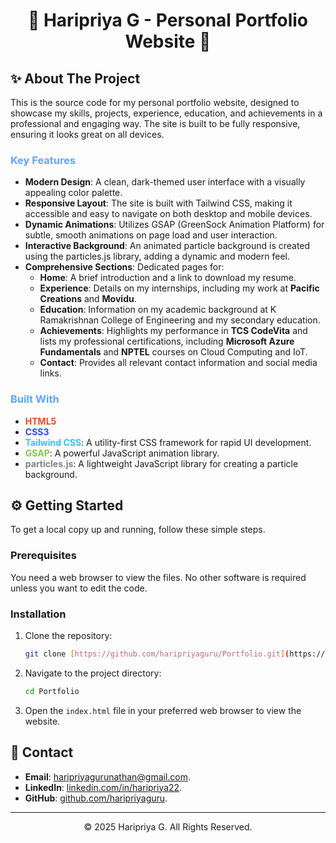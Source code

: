# <p align="center">🎨 Haripriya G - Personal Portfolio Website 🚀</p>

## ✨ About The Project

This is the source code for my personal portfolio website, designed to showcase my skills, projects, experience, education, and achievements in a professional and engaging way. The site is built to be fully responsive, ensuring it looks great on all devices.

### <p style="color:#60a5fa">Key Features</p>
* **Modern Design**: A clean, dark-themed user interface with a visually appealing color palette.
* **Responsive Layout**: The site is built with Tailwind CSS, making it accessible and easy to navigate on both desktop and mobile devices.
* **Dynamic Animations**: Utilizes GSAP (GreenSock Animation Platform) for subtle, smooth animations on page load and user interaction.
* **Interactive Background**: An animated particle background is created using the particles.js library, adding a dynamic and modern feel.
* **Comprehensive Sections**: Dedicated pages for:
    * **Home**: A brief introduction and a link to download my resume.
    * **Experience**: Details on my internships, including my work at **Pacific Creations** and **Movidu**.
    * **Education**: Information on my academic background at K Ramakrishnan College of Engineering and my secondary education.
    * **Achievements**: Highlights my performance in **TCS CodeVita** and lists my professional certifications, including **Microsoft Azure Fundamentals** and **NPTEL** courses on Cloud Computing and IoT.
    * **Contact**: Provides all relevant contact information and social media links.

### <p style="color:#60a5fa">Built With</p>
* <span style="color:#e34c26">**HTML5**</span>
* <span style="color:#264de4">**CSS3**</span>
* <span style="color:#38bdf8">**Tailwind CSS**</span>: A utility-first CSS framework for rapid UI development.
* <span style="color:#82c64d">**GSAP**</span>: A powerful JavaScript animation library.
* <span style="color:#808080">**particles.js**</span>: A lightweight JavaScript library for creating a particle background.

## ⚙️ Getting Started

To get a local copy up and running, follow these simple steps.

### Prerequisites

You need a web browser to view the files. No other software is required unless you want to edit the code.

### Installation

1.  Clone the repository:
    ```sh
    git clone [https://github.com/haripriyaguru/Portfolio.git](https://github.com/haripriyaguru/Portfolio.git)
    ```
2.  Navigate to the project directory:
    ```sh
    cd Portfolio
    ```
3.  Open the `index.html` file in your preferred web browser to view the website.

## 📧 Contact

* **Email**: <a href="mailto:haripriyagurunathan@gmail.com">haripriyagurunathan@gmail.com</a>.
* **LinkedIn**: <a href="https://www.linkedin.com/in/haripriya22/">linkedin.com/in/haripriya22</a>.
* **GitHub**: <a href="https://github.com/haripriyaguru">github.com/haripriyaguru</a>.

---
<p align="center">© 2025 Haripriya G. All Rights Reserved.</p>
